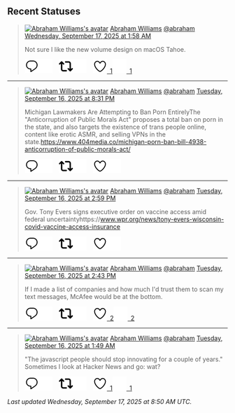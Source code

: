 ## Recent Statuses

> <a href="https://indieweb.social/@abraham"><img alt="Abraham Williams's avatar" src="https://cdn.masto.host/indiewebsocial/accounts/avatars/109/292/540/382/343/163/original/d00f2e03ce9c85b1.jpg" height="24" width="24" ></a> [Abraham Williams](https://indieweb.social/@abraham) [@abraham](https://indieweb.social/@abraham) [Wednesday, September 17, 2025 at 1:58 AM](https://indieweb.social/@abraham/115217157337502327)
>
> Not sure I like the new volume design on macOS Tahoe.
>
> [![Reply](./images/reply_light.svg#gh-light-mode-only "Reply")](https://indieweb.social/@abraham/115217157337502327#gh-light-mode-only)[![Reply](./images/reply.svg#gh-dark-mode-only "Reply")](https://indieweb.social/@abraham/115217157337502327#gh-dark-mode-only)&emsp;[![Boost](./images/retweet_light.svg#gh-light-mode-only "Boost")](https://indieweb.social/@abraham/115217157337502327#gh-light-mode-only)[![Boost](./images/retweet.svg#gh-dark-mode-only "Boost")](https://indieweb.social/@abraham/115217157337502327#gh-dark-mode-only)&emsp;[![Favorite](./images/like_light.svg#gh-light-mode-only "Favorite")&ensp;1](https://indieweb.social/@abraham/115217157337502327#gh-light-mode-only)[![Favorite](./images/like.svg#gh-dark-mode-only "Favorite")&ensp;1](https://indieweb.social/@abraham/115217157337502327#gh-dark-mode-only)


---

> <a href="https://indieweb.social/@abraham"><img alt="Abraham Williams's avatar" src="https://cdn.masto.host/indiewebsocial/accounts/avatars/109/292/540/382/343/163/original/d00f2e03ce9c85b1.jpg" height="24" width="24" ></a> [Abraham Williams](https://indieweb.social/@abraham) [@abraham](https://indieweb.social/@abraham) [Tuesday, September 16, 2025 at 8:31 PM](https://indieweb.social/@abraham/115215874007539282)
>
> Michigan Lawmakers Are Attempting to Ban Porn EntirelyThe &quot;Anticorruption of Public Morals Act&quot; proposes a total ban on porn in the state, and also targets the existence of trans people online, content like erotic ASMR, and selling VPNs in the state.https://www.404media.co/michigan-porn-ban-bill-4938-anticorruption-of-public-morals-act/
>
> [![Reply](./images/reply_light.svg#gh-light-mode-only "Reply")](https://indieweb.social/@abraham/115215874007539282#gh-light-mode-only)[![Reply](./images/reply.svg#gh-dark-mode-only "Reply")](https://indieweb.social/@abraham/115215874007539282#gh-dark-mode-only)&emsp;[![Boost](./images/retweet_light.svg#gh-light-mode-only "Boost")](https://indieweb.social/@abraham/115215874007539282#gh-light-mode-only)[![Boost](./images/retweet.svg#gh-dark-mode-only "Boost")](https://indieweb.social/@abraham/115215874007539282#gh-dark-mode-only)&emsp;[![Favorite](./images/like_light.svg#gh-light-mode-only "Favorite")](https://indieweb.social/@abraham/115215874007539282#gh-light-mode-only)[![Favorite](./images/like.svg#gh-dark-mode-only "Favorite")](https://indieweb.social/@abraham/115215874007539282#gh-dark-mode-only)


---

> <a href="https://indieweb.social/@abraham"><img alt="Abraham Williams's avatar" src="https://cdn.masto.host/indiewebsocial/accounts/avatars/109/292/540/382/343/163/original/d00f2e03ce9c85b1.jpg" height="24" width="24" ></a> [Abraham Williams](https://indieweb.social/@abraham) [@abraham](https://indieweb.social/@abraham) [Tuesday, September 16, 2025 at 2:59 PM](https://indieweb.social/@abraham/115214565166280142)
>
> Gov. Tony Evers signs executive order on vaccine access amid federal uncertaintyhttps://www.wpr.org/news/tony-evers-wisconsin-covid-vaccine-access-insurance
>
> [![Reply](./images/reply_light.svg#gh-light-mode-only "Reply")](https://indieweb.social/@abraham/115214565166280142#gh-light-mode-only)[![Reply](./images/reply.svg#gh-dark-mode-only "Reply")](https://indieweb.social/@abraham/115214565166280142#gh-dark-mode-only)&emsp;[![Boost](./images/retweet_light.svg#gh-light-mode-only "Boost")](https://indieweb.social/@abraham/115214565166280142#gh-light-mode-only)[![Boost](./images/retweet.svg#gh-dark-mode-only "Boost")](https://indieweb.social/@abraham/115214565166280142#gh-dark-mode-only)&emsp;[![Favorite](./images/like_light.svg#gh-light-mode-only "Favorite")](https://indieweb.social/@abraham/115214565166280142#gh-light-mode-only)[![Favorite](./images/like.svg#gh-dark-mode-only "Favorite")](https://indieweb.social/@abraham/115214565166280142#gh-dark-mode-only)


---

> <a href="https://indieweb.social/@abraham"><img alt="Abraham Williams's avatar" src="https://cdn.masto.host/indiewebsocial/accounts/avatars/109/292/540/382/343/163/original/d00f2e03ce9c85b1.jpg" height="24" width="24" ></a> [Abraham Williams](https://indieweb.social/@abraham) [@abraham](https://indieweb.social/@abraham) [Tuesday, September 16, 2025 at 2:43 PM](https://indieweb.social/@abraham/115214503487133985)
>
> If I made a list of companies and how much I&#39;d trust them to scan my text messages, McAfee would be at the bottom.
>
> [![Reply](./images/reply_light.svg#gh-light-mode-only "Reply")](https://indieweb.social/@abraham/115214503487133985#gh-light-mode-only)[![Reply](./images/reply.svg#gh-dark-mode-only "Reply")](https://indieweb.social/@abraham/115214503487133985#gh-dark-mode-only)&emsp;[![Boost](./images/retweet_light.svg#gh-light-mode-only "Boost")](https://indieweb.social/@abraham/115214503487133985#gh-light-mode-only)[![Boost](./images/retweet.svg#gh-dark-mode-only "Boost")](https://indieweb.social/@abraham/115214503487133985#gh-dark-mode-only)&emsp;[![Favorite](./images/like_light.svg#gh-light-mode-only "Favorite")&ensp;2](https://indieweb.social/@abraham/115214503487133985#gh-light-mode-only)[![Favorite](./images/like.svg#gh-dark-mode-only "Favorite")&ensp;2](https://indieweb.social/@abraham/115214503487133985#gh-dark-mode-only)


---

> <a href="https://indieweb.social/@abraham"><img alt="Abraham Williams's avatar" src="https://cdn.masto.host/indiewebsocial/accounts/avatars/109/292/540/382/343/163/original/d00f2e03ce9c85b1.jpg" height="24" width="24" ></a> [Abraham Williams](https://indieweb.social/@abraham) [@abraham](https://indieweb.social/@abraham) [Tuesday, September 16, 2025 at 1:49 AM](https://indieweb.social/@abraham/115211458333191739)
>
> &quot;The javascript people should stop innovating for a couple of years.&quot; Sometimes I look at Hacker News and go: wat?
>
> [![Reply](./images/reply_light.svg#gh-light-mode-only "Reply")](https://indieweb.social/@abraham/115211458333191739#gh-light-mode-only)[![Reply](./images/reply.svg#gh-dark-mode-only "Reply")](https://indieweb.social/@abraham/115211458333191739#gh-dark-mode-only)&emsp;[![Boost](./images/retweet_light.svg#gh-light-mode-only "Boost")](https://indieweb.social/@abraham/115211458333191739#gh-light-mode-only)[![Boost](./images/retweet.svg#gh-dark-mode-only "Boost")](https://indieweb.social/@abraham/115211458333191739#gh-dark-mode-only)&emsp;[![Favorite](./images/like_light.svg#gh-light-mode-only "Favorite")&ensp;1](https://indieweb.social/@abraham/115211458333191739#gh-light-mode-only)[![Favorite](./images/like.svg#gh-dark-mode-only "Favorite")&ensp;1](https://indieweb.social/@abraham/115211458333191739#gh-dark-mode-only)


_Last updated Wednesday, September 17, 2025 at 8:50 AM UTC._
